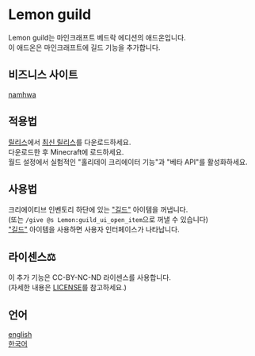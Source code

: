 # Lemon guild

Lemon guild는 마인크래프트 베드락 에디션의 애드온입니다.<br>
이 애드온은 마인크래프트에 길드 기능을 추가합니다.<br>

## 비즈니스 사이트

[namhwa](https://www.namhwa.kr)

## 적용법

[릴리스](https://github.com/lemon7679/Lemon-guild/releases)에서 [최신 릴리스](https://github.com/lemon7679/Lemon-guild/releases/latest)를 다운로드하세요.<br>
다운로드한 후 Minecraft에 로드하세요.<br>
월드 설정에서 실험적인 "홀리데이 크리에이터 기능"과 "베타 API"를 활성화하세요.<br>

## 사용법

크리에이티브 인벤토리 하단에 있는 ["길드"](./items/guild_ui_open_item.json) 아이템을 꺼냅니다.<br>
(또는 ```/give @s Lemon:guild_ui_open_item```으로 꺼낼 수 있습니다)<br>
["길드"](./items/guild_ui_open_item.json) 아이템을 사용하면 사용자 인터페이스가 나타납니다.<br>

## 라이센스⚖

이 추가 기능은 CC-BY-NC-ND 라이센스를 사용합니다.<br>
(자세한 내용은 [LICENSE](./LICENSE)를 참고하세요.)<br>

## 언어

[english](./README.md)<br>
[한국어](<./README(kr).md>)<br>
